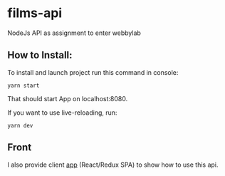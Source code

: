# films-api
NodeJs API as assignment to enter webbylab

## How to Install:
To install and launch project run this command in console:
```
yarn start
```
That should start App on localhost:8080.

If you want to use live-reloading, run:
```
yarn dev
```
## Front

I also provide client [app](https://github.com/pustovitDmytro/films) (React/Redux SPA) to show how to use this api.

